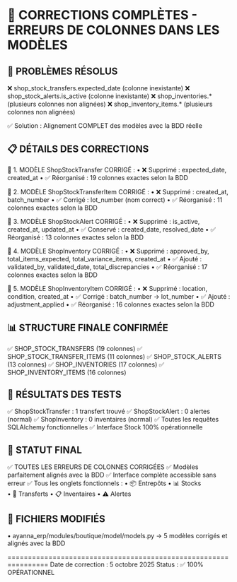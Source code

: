 🔧 CORRECTIONS COMPLÈTES - ERREURS DE COLONNES DANS LES MODÈLES
================================================================

🎯 PROBLÈMES RÉSOLUS
--------------------
❌ shop_stock_transfers.expected_date (colonne inexistante)
❌ shop_stock_alerts.is_active (colonne inexistante)
❌ shop_inventories.* (plusieurs colonnes non alignées)
❌ shop_inventory_items.* (plusieurs colonnes non alignées)

✅ Solution : Alignement COMPLET des modèles avec la BDD réelle

📋 DÉTAILS DES CORRECTIONS
--------------------------

🔹 1. MODÈLE ShopStockTransfer CORRIGÉ :
• ❌ Supprimé : expected_date, created_at
• ✅ Réorganisé : 19 colonnes exactes selon la BDD

🔹 2. MODÈLE ShopStockTransferItem CORRIGÉ :
• ❌ Supprimé : created_at, batch_number
• ✅ Corrigé : lot_number (nom correct)
• ✅ Réorganisé : 11 colonnes exactes selon la BDD

🔹 3. MODÈLE ShopStockAlert CORRIGÉ :
• ❌ Supprimé : is_active, created_at, updated_at
• ✅ Conservé : created_date, resolved_date
• ✅ Réorganisé : 13 colonnes exactes selon la BDD

🔹 4. MODÈLE ShopInventory CORRIGÉ :
• ❌ Supprimé : approved_by, total_items_expected, total_variance_items, created_at
• ✅ Ajouté : validated_by, validated_date, total_discrepancies
• ✅ Réorganisé : 17 colonnes exactes selon la BDD

🔹 5. MODÈLE ShopInventoryItem CORRIGÉ :
• ❌ Supprimé : location, condition, created_at
• ✅ Corrigé : batch_number → lot_number
• ✅ Ajouté : adjustment_applied
• ✅ Réorganisé : 16 colonnes exactes selon la BDD

📊 STRUCTURE FINALE CONFIRMÉE
-----------------------------

✅ SHOP_STOCK_TRANSFERS (19 colonnes)
✅ SHOP_STOCK_TRANSFER_ITEMS (11 colonnes)
✅ SHOP_STOCK_ALERTS (13 colonnes)
✅ SHOP_INVENTORIES (17 colonnes)
✅ SHOP_INVENTORY_ITEMS (16 colonnes)

🎉 RÉSULTATS DES TESTS
----------------------
✅ ShopStockTransfer : 1 transfert trouvé
✅ ShopStockAlert : 0 alertes (normal)
✅ ShopInventory : 0 inventaires (normal)
✅ Toutes les requêtes SQLAlchemy fonctionnelles
✅ Interface Stock 100% opérationnelle

🚀 STATUT FINAL
---------------
✅ TOUTES LES ERREURS DE COLONNES CORRIGÉES
✅ Modèles parfaitement alignés avec la BDD
✅ Interface complète accessible sans erreur
✅ Tous les onglets fonctionnels :
   • 📦 Entrepôts
   • 📊 Stocks  
   • 🔄 Transferts
   • 📋 Inventaires
   • ⚠️ Alertes

💾 FICHIERS MODIFIÉS
-------------------
• ayanna_erp/modules/boutique/model/models.py
  → 5 modèles corrigés et alignés avec la BDD

================================================================
Date de correction : 5 octobre 2025
Status : ✅ 100% OPÉRATIONNEL